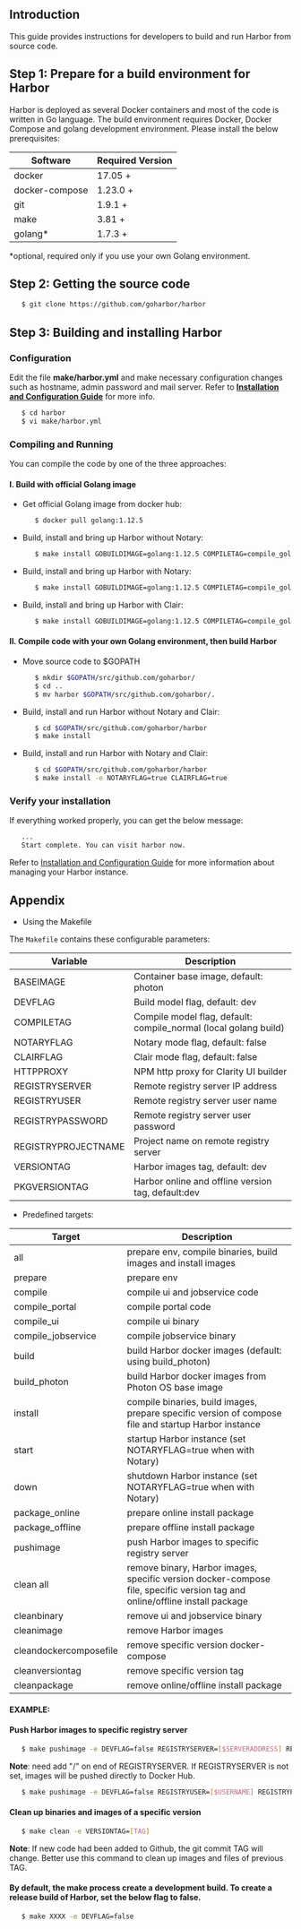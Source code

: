 ## Introduction

This guide provides instructions for developers to build and run Harbor from source code.

## Step 1: Prepare for a build environment for Harbor

Harbor is deployed as several Docker containers and most of the code is written in Go language. The build environment requires Docker, Docker Compose and golang development environment. Please install the below prerequisites:


Software              | Required Version
----------------------|--------------------------
docker                | 17.05 +
docker-compose        | 1.23.0 +
git                   | 1.9.1 +
make                  | 3.81 +
golang*               | 1.7.3 +
*optional, required only if you use your own Golang environment.


## Step 2: Getting the source code

   ```sh
      $ git clone https://github.com/goharbor/harbor
   ```

## Step 3: Building and installing Harbor

### Configuration

Edit the file **make/harbor.yml** and make necessary configuration changes such as hostname, admin password and mail server. Refer to **[Installation and Configuration Guide](installation_guide.md#configuring-harbor)** for more info.

   ```sh
      $ cd harbor
      $ vi make/harbor.yml
   ```

### Compiling and Running

You can compile the code by one of the three approaches:

#### I. Build with official Golang image

* Get official Golang image from docker hub:

   ```sh
      $ docker pull golang:1.12.5
   ```

*  Build, install and bring up Harbor without Notary:

   ```sh
      $ make install GOBUILDIMAGE=golang:1.12.5 COMPILETAG=compile_golangimage
   ```

*  Build, install and bring up Harbor with Notary:

   ```sh
      $ make install GOBUILDIMAGE=golang:1.12.5 COMPILETAG=compile_golangimage NOTARYFLAG=true
   ```

*  Build, install and bring up Harbor with Clair:

   ```sh
      $ make install GOBUILDIMAGE=golang:1.12.5 COMPILETAG=compile_golangimage CLAIRFLAG=true
   ```

#### II. Compile code with your own Golang environment, then build Harbor

* Move source code to $GOPATH

   ```sh
      $ mkdir $GOPATH/src/github.com/goharbor/
      $ cd ..
      $ mv harbor $GOPATH/src/github.com/goharbor/.
   ```

*  Build, install and run Harbor without Notary and Clair:

   ```sh
      $ cd $GOPATH/src/github.com/goharbor/harbor
      $ make install
   ```

*  Build, install and run Harbor with Notary and Clair:

   ```sh
      $ cd $GOPATH/src/github.com/goharbor/harbor
      $ make install -e NOTARYFLAG=true CLAIRFLAG=true
   ```   
 
### Verify your installation

If everything worked properly, you can get the below message:

   ```sh
      ...
      Start complete. You can visit harbor now.
   ```

Refer to [Installation and Configuration Guide](installation_guide.md#managing-harbors-lifecycle) for more information about managing your Harbor instance.   

## Appendix
* Using the Makefile

The `Makefile` contains these configurable parameters:

Variable           | Description
-------------------|-------------
BASEIMAGE          | Container base image, default: photon
DEVFLAG            | Build model flag, default: dev
COMPILETAG         | Compile model flag, default: compile_normal (local golang build)
NOTARYFLAG         | Notary mode flag, default: false
CLAIRFLAG          | Clair mode flag, default: false
HTTPPROXY          | NPM http proxy for Clarity UI builder
REGISTRYSERVER     | Remote registry server IP address
REGISTRYUSER       | Remote registry server user name
REGISTRYPASSWORD   | Remote registry server user password
REGISTRYPROJECTNAME| Project name on remote registry server
VERSIONTAG         | Harbor images tag, default: dev
PKGVERSIONTAG      | Harbor online and offline version tag, default:dev

* Predefined targets:

Target              | Description
--------------------|-------------
all                 | prepare env, compile binaries, build images and install images
prepare             | prepare env
compile             | compile ui and jobservice code
compile_portal      | compile portal code
compile_ui          | compile ui binary
compile_jobservice  | compile jobservice binary
build               | build Harbor docker images (default: using build_photon)
build_photon        | build Harbor docker images from Photon OS base image
install             | compile binaries, build images, prepare specific version of compose file and startup Harbor instance
start               | startup Harbor instance (set NOTARYFLAG=true when with Notary)
down                | shutdown Harbor instance (set NOTARYFLAG=true when with Notary)
package_online      | prepare online install package
package_offline     | prepare offline install package
pushimage           | push Harbor images to specific registry server
clean all           | remove binary, Harbor images, specific version docker-compose file, specific version tag and online/offline install package
cleanbinary         | remove ui and jobservice binary
cleanimage          | remove Harbor images
cleandockercomposefile  | remove specific version docker-compose
cleanversiontag     | remove specific version tag
cleanpackage        | remove online/offline install package

#### EXAMPLE:

#### Push Harbor images to specific registry server

   ```sh
      $ make pushimage -e DEVFLAG=false REGISTRYSERVER=[$SERVERADDRESS] REGISTRYUSER=[$USERNAME] REGISTRYPASSWORD=[$PASSWORD] REGISTRYPROJECTNAME=[$PROJECTNAME]

   ```

   **Note**: need add "/" on end of REGISTRYSERVER. If REGISTRYSERVER is not set, images will be pushed directly to Docker Hub.


   ```sh
      $ make pushimage -e DEVFLAG=false REGISTRYUSER=[$USERNAME] REGISTRYPASSWORD=[$PASSWORD] REGISTRYPROJECTNAME=[$PROJECTNAME]

   ```

#### Clean up binaries and images of a specific version

   ```sh
      $ make clean -e VERSIONTAG=[TAG]

   ```
   **Note**: If new code had been added to Github, the git commit TAG will change. Better use this command to clean up images and files of previous TAG.

#### By default, the make process create a development build. To create a release build of Harbor, set the below flag to false.

   ```sh
      $ make XXXX -e DEVFLAG=false

   ```
